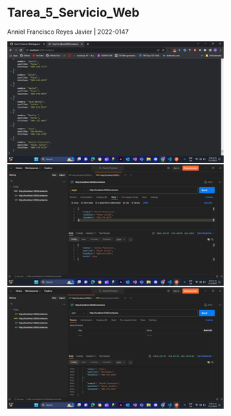 # Tarea_5_Servicio_Web

Anniel Francisco Reyes Javier | 2022-0147

![captura1](captura1.png)
![captura2](captura2.png)
![captura3](captura3.png)

